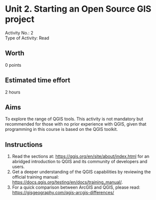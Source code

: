 # Unit 2. Starting an Open Source GIS project
Activity No.: 2  
Type of Activity: Read  
## Worth
0 points
## Estimated time effort
2 hours
## Aims
To explore the range of QGIS tools. This activity is not mandatory but recommended for those with no prior 
experience with QGIS, given that programming in this course is based on the QGIS toolkit.
## Instructions
1. Read the sections at: https://qgis.org/en/site/about/index.html for an abridged introduction to QGIS and 
its community of developers and users.
2. Get a deeper understanding of the QGIS capabilities by reviewing the official training manual: 
https://docs.qgis.org/testing/en/docs/training_manual/. 
3. For a quick comparison between ArcGIS and QGIS, please read: https://gisgeography.com/qgis-arcgis-differences/
